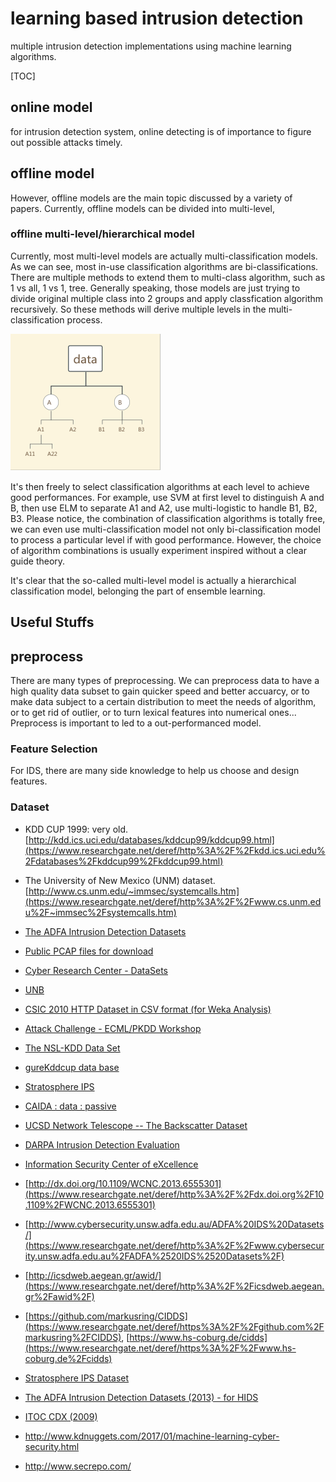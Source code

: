 # learning based intrusion detection
multiple intrusion detection implementations using machine learning algorithms.

[TOC]

## online model

for intrusion detection system, online detecting is of importance to figure out possible attacks timely.



## offline model

However, offline models are the main topic discussed by a variety of papers. Currently, offline models can be divided into multi-level, 



### offline multi-level/hierarchical model

Currently, most multi-level models are actually multi-classification models. As we can see, most in-use classification algorithms are bi-classifications. There are multiple methods to extend them to multi-class algorithm, such as 1 vs all, 1 vs 1, tree. Generally speaking, those models are just trying to divide original multiple class into 2 groups and apply classfication algorithm recursively. So these methods will derive multiple levels in the multi-classification process. 

![multi-level example](README/multi_level.png)

It's then freely to select classification algorithms at each level to achieve good performances. For example, use SVM at first level to distinguish A and B, then use ELM to separate A1 and A2, use multi-logistic to handle B1, B2, B3. Please notice, the combination of classification algorithms is totally free, we can even use  multi-classification model not only bi-classification model to process a particular level if with good performance. However, the choice of algorithm combinations is usually experiment inspired without a clear guide theory. 

It's clear that the so-called multi-level model is actually a hierarchical classification model, belonging the part of ensemble learning.



## Useful Stuffs

## preprocess

There are many types of preprocessing. We can preprocess data to have a high quality data subset to gain quicker speed and better accuarcy, or to make data subject to a certain distribution to meet the needs of algorithm, or to get rid of outlier, or to turn lexical features into numerical ones... Preprocess is important to led to a out-performanced model.



### Feature Selection

For IDS, there are many side knowledge to help us choose and design features.



### Dataset

+ KDD CUP 1999: very old. [http://kdd.ics.uci.edu/databases/kddcup99/kddcup99.html](https://www.researchgate.net/deref/http%3A%2F%2Fkdd.ics.uci.edu%2Fdatabases%2Fkddcup99%2Fkddcup99.html)

+ The University of New Mexico (UNM) dataset. [http://www.cs.unm.edu/~immsec/systemcalls.htm](https://www.researchgate.net/deref/http%3A%2F%2Fwww.cs.unm.edu%2F~immsec%2Fsystemcalls.htm)

+ [The ADFA Intrusion Detection Datasets](http://www.cybersecurity.unsw.adfa.edu.au/ADFA%20IDS%20Datasets/)

+ [Public PCAP files for download](http://www.netresec.com/?page=PcapFiles)

+ [Cyber Research Center - DataSets](http://www.westpoint.edu/crc/SitePages/DataSets.aspx)

+ [UNB](http://www.unb.ca/research/iscx/dataset/index.html)

+ [CSIC 2010 HTTP Dataset in CSV format (for Weka Analysis)](http://bit.ly/csic-2010-http-dataset-csv)

+ [Attack Challenge - ECML/PKDD Workshop](http://www2.lirmm.fr/pkdd2007-challenge/#dataset)

+ [The NSL-KDD Data Set](http://nsl.cs.unb.ca/NSL-KDD/)

+ [gureKddcup data base](http://www.sc.ehu.es/acwaldap/gureKddcup/gureKddcup_index.htm)

+ [Stratosphere IPS](https://stratosphereips.org/category/dataset.html)

+ [CAIDA : data : passive](https://www.caida.org/data/passive/ddos-20070804_dataset.xml)

+ [UCSD Network Telescope -- The Backscatter Dataset](https://www.caida.org/data/passive/backscatter_dataset.xml)

+ [DARPA Intrusion Detection Evaluation](http://www.ll.mit.edu/mission/communications/cyber/CSTcorpora/ideval/data/2000data.html)

+ [Information Security Center of eXcellence](http://iscx.ca/datasets)

+ [http://dx.doi.org/10.1109/WCNC.2013.6555301](https://www.researchgate.net/deref/http%3A%2F%2Fdx.doi.org%2F10.1109%2FWCNC.2013.6555301)

+ [http://www.cybersecurity.unsw.adfa.edu.au/ADFA%20IDS%20Datasets/](https://www.researchgate.net/deref/http%3A%2F%2Fwww.cybersecurity.unsw.adfa.edu.au%2FADFA%2520IDS%2520Datasets%2F)

+ [http://icsdweb.aegean.gr/awid/](https://www.researchgate.net/deref/http%3A%2F%2Ficsdweb.aegean.gr%2Fawid%2F)

+ [https://github.com/markusring/CIDDS](https://www.researchgate.net/deref/https%3A%2F%2Fgithub.com%2Fmarkusring%2FCIDDS), [https://www.hs-coburg.de/cidds](https://www.researchgate.net/deref/https%3A%2F%2Fwww.hs-coburg.de%2Fcidds)

+ [Stratosphere IPS Dataset](https://stratosphereips.org/category/dataset.html)

+ [The ADFA Intrusion Detection Datasets (2013) - for HIDS](http://www.cybersecurity.unsw.adfa.edu.au/ADFA%20IDS%20Datasets/)

+ [ITOC CDX (2009)](http://www.westpoint.edu/crc/SitePages/DataSets.aspx)

+ <http://www.kdnuggets.com/2017/01/machine-learning-cyber-security.html>

+ http://www.secrepo.com/

  ​